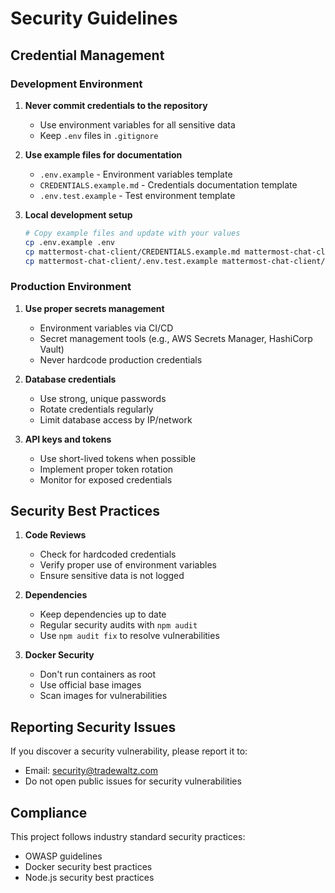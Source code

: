 # Security Guidelines

## Credential Management

### Development Environment

1. **Never commit credentials to the repository**
   - Use environment variables for all sensitive data
   - Keep `.env` files in `.gitignore`

2. **Use example files for documentation**
   - `.env.example` - Environment variables template
   - `CREDENTIALS.example.md` - Credentials documentation template
   - `.env.test.example` - Test environment template

3. **Local development setup**
   ```bash
   # Copy example files and update with your values
   cp .env.example .env
   cp mattermost-chat-client/CREDENTIALS.example.md mattermost-chat-client/CREDENTIALS.md
   cp mattermost-chat-client/.env.test.example mattermost-chat-client/.env.test
   ```

### Production Environment

1. **Use proper secrets management**
   - Environment variables via CI/CD
   - Secret management tools (e.g., AWS Secrets Manager, HashiCorp Vault)
   - Never hardcode production credentials

2. **Database credentials**
   - Use strong, unique passwords
   - Rotate credentials regularly
   - Limit database access by IP/network

3. **API keys and tokens**
   - Use short-lived tokens when possible
   - Implement proper token rotation
   - Monitor for exposed credentials

## Security Best Practices

1. **Code Reviews**
   - Check for hardcoded credentials
   - Verify proper use of environment variables
   - Ensure sensitive data is not logged

2. **Dependencies**
   - Keep dependencies up to date
   - Regular security audits with `npm audit`
   - Use `npm audit fix` to resolve vulnerabilities

3. **Docker Security**
   - Don't run containers as root
   - Use official base images
   - Scan images for vulnerabilities

## Reporting Security Issues

If you discover a security vulnerability, please report it to:
- Email: security@tradewaltz.com
- Do not open public issues for security vulnerabilities

## Compliance

This project follows industry standard security practices:
- OWASP guidelines
- Docker security best practices
- Node.js security best practices